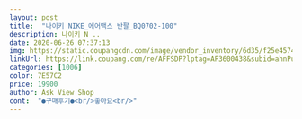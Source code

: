 ```yaml
---
layout: post 
title:  "나이키 NIKE_에어맥스 반팔_BQ0702-100" 
description: 나이키 N ..
date: 2020-06-26 07:37:13 
img: https://static.coupangcdn.com/image/vendor_inventory/6d35/f25e457450daf204b3199f6327754162be0dc2381a96666d64ef0645b9b2.jpg 
linkUrl: https://link.coupang.com/re/AFFSDP?lptag=AF3600438&subid=ahnPublicAsk&pageKey=1380520775&itemId=2414876909&vendorItemId=70409236093&traceid=V0-113-07b69e89fd910ac1 
categories: [1006] 
color: 7E57C2 
price: 19900 
author: Ask View Shop 
cont:  "●구매후기●<br/>좋아요<br/>" 
---
```

